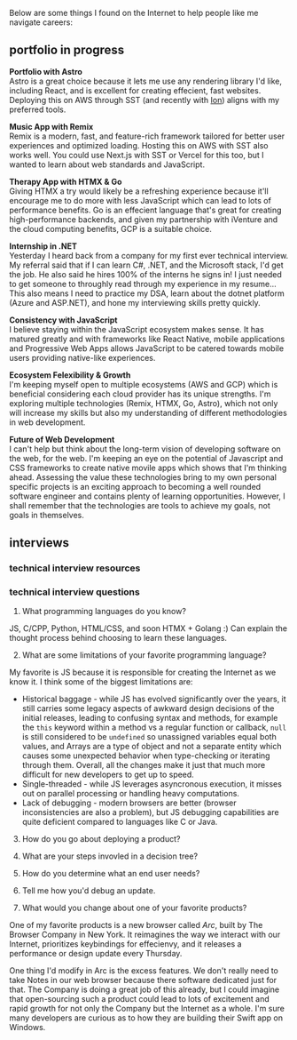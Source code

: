 Below are some things I found on the Internet to help people like me navigate careers:

## portfolio in progress

**Portfolio with Astro** <br />
Astro is a great choice because it lets me use any rendering library I'd like, including React, and is excellent for
creating effecient, fast websites. Deploying this on AWS through SST (and recently with [Ion](ion.sst.dev)) aligns with
my preferred tools.

**Music App with Remix** <br />
Remix is a modern, fast, and feature-rich framework tailored for better user experiences and optimized loading. Hosting
this on AWS with SST also works well. You could use Next.js with SST or Vercel for this too, but I wanted to learn about web standards and
JavaScript.

**Therapy App with HTMX & Go** <br />
Giving HTMX a try would likely be a refreshing experience because it'll encourage me to do more with less JavaScript
which can lead to lots of performance benefits. Go is an effecient language that's great for creating high-performance
backends, and given my partnership with iVenture and the cloud computing benefits, GCP is a suitable choice.

**Internship in .NET** <br />
Yesterday I heard back from a company for my first ever technical interview. My referral said that if I can learn C#,
.NET, and the Microsoft stack, I'd get the job. He also said he hires 100% of the interns he signs in! I just needed to
get someone to throughly read through my experience in my resume... This also means I need to practice my DSA, learn
about the dotnet platform (Azure and ASP.NET), and hone my interviewing skills pretty quickly.

**Consistency with JavaScript** <br />
I believe staying within the JavaScript ecosystem makes sense. It has matured greatly and with frameworks like
React Native, mobile applications and Progressive Web Apps allows JavaScript to be catered towards mobile users
providing native-like experiences.

**Ecosystem Felexibility & Growth** <br />
I'm keeping myself open to multiple ecosystems (AWS and GCP) which is beneficial considering each cloud provider has its
unique strengths. I'm exploring multiple technologies (Remix, HTMX, Go, Astro), which not only will increase my skills
but also my understanding of different methodologies in web development.

**Future of Web Development** <br />
I can't help but think about the long-term vision of developing software on the web, for the web. I'm keeping an eye on
the potential of Javascript and CSS frameworks to create native movile apps which shows that I'm thinking ahead.
Assessing the value these technologies bring to my own personal specific projects is an exciting approach to becoming a
well rounded software engineer and contains plenty of learning opportunities. However, I shall remember that the
technologies are tools to achieve my goals, not goals in themselves.

## interviews

### technical interview resources

### technical interview questions

1. What programming languages do you know?

JS, C/CPP, Python, HTML/CSS, and soon HTMX + Golang :)
Can explain the thought process behind choosing to learn these languages.

2. What are some limitations of your favorite programming language?

My favorite is JS because it is responsible for creating the Internet as we know it. I think some of the biggest
limitations are:

- Historical baggage - while JS has evolved significantly over the years, it still carries some legacy aspects of
  awkward design decisions of the initial releases, leading to confusing syntax and methods, for example the `this`
  keyword within a method vs a regular function or callback, `null` is still considered to be `undefined` so
  unassigned variables equal both values, and Arrays are a type of object and not a separate entity which causes some
  unexpected behavior when type-checking or iterating through them. Overall, all the changes make it just that much more
  difficult for new developers to get up to speed.
- Single-threaded - while JS leverages asyncronous execution, it misses out on parallel processing or handling heavy
  computations.
- Lack of debugging - modern browsers are better (browser inconsistencies are also a problem), but JS debugging
  capabilities are quite deficient compared to languages like C or Java.

3. How do you go about deploying a product?

4. What are your steps invovled in a decision tree?

5. How do you determine what an end user needs?

6. Tell me how you'd debug an update.

7. What would you change about one of your favorite products?

One of my favorite products is a new browser called *Arc*, built by The Browser Company in New York. It reimagines the
way we interact with our Internet, prioritizes keybindings for effecienvy, and it releases a performance or design
update every Thursday.

One thing I'd modify in Arc is the excess features. We don't really need to take Notes in our web browser because there software dedicated just for that. The Company is doing a great job of this already, but I could imagine that open-sourcing such a product could lead to lots of excitement and rapid growth for not only the Company but the Internet as a whole. I'm sure many developers are curious as to how they are building their Swift app on Windows.
